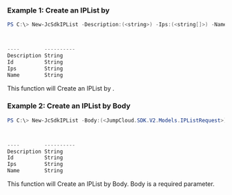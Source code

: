### Example 1: Create an IPList by
```powershell
PS C:\> New-JcSdkIPList -Description:(<string>) -Ips:(<string[]>) -Name:(<string>)



----        ----------
Description String
Id          String
Ips         String
Name        String


```

This function will Create an IPList by .

### Example 2: Create an IPList by Body
```powershell
PS C:\> New-JcSdkIPList -Body:(<JumpCloud.SDK.V2.Models.IPListRequest>)



----        ----------
Description String
Id          String
Ips         String
Name        String


```

This function will Create an IPList by Body. Body is a required parameter.

